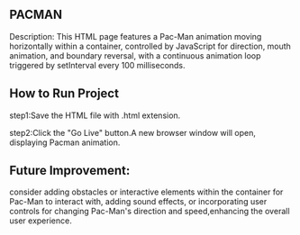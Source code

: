 ## PACMAN
Description:
This HTML page features a Pac-Man animation moving horizontally within a container, controlled by JavaScript for direction, mouth animation, and boundary reversal, with a continuous animation loop triggered by setInterval every 100 milliseconds.

## How to Run Project

step1:Save the HTML file with .html extension.

step2:Click the "Go Live" button.A new browser window will open, displaying Pacman animation.

## Future Improvement:

consider adding obstacles or interactive elements within the container for Pac-Man to interact with, adding sound effects, or incorporating user controls for changing Pac-Man's direction and speed,enhancing the overall user experience.


